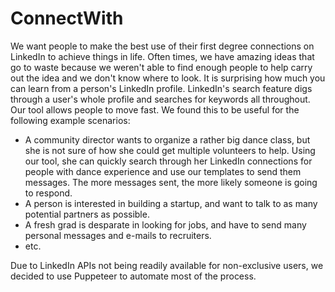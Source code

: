 # ConnectWith

We want people to make the best use of their first degree connections on LinkedIn to achieve things in life. Often times, we have amazing ideas that go to waste because we weren't able to find enough people to help carry out the idea and we don't know where to look. It is surprising how much you can learn from a person's LinkedIn profile. LinkedIn's search feature digs through a user's whole profile and searches for keywords all throughout. Our tool allows people to move fast. We found this to be useful for the following example scenarios: 

- A community director wants to organize a rather big dance class, but she is not sure of how she could get multiple volunteers to help. Using our tool, she can quickly search through her LinkedIn connections for people with dance experience and use our templates to send them messages. The more messages sent, the more likely someone is going to respond.
- A person is interested in building a startup, and want to talk to as many potential partners as possible.
- A fresh grad is desparate in looking for jobs, and have to send many personal messages and e-mails to recruiters. 
- etc.

Due to LinkedIn APIs not being readily available for non-exclusive users, we decided to use Puppeteer to automate most of the process. 
